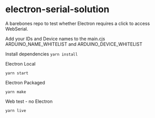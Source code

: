 # electron-serial-solution

A barebones repo to test whether Electron requires a click to access WebSerial.

Add your IDs and Device names to the main.cjs ARDUINO_NAME_WHITELIST and ARDUINO_DEVICE_WHITELIST

Install dependencies 
```yarn install```


Electron Local

```yarn start```


Electron Packaged

```yarn make```


Web test - no Electron

```yarn live```